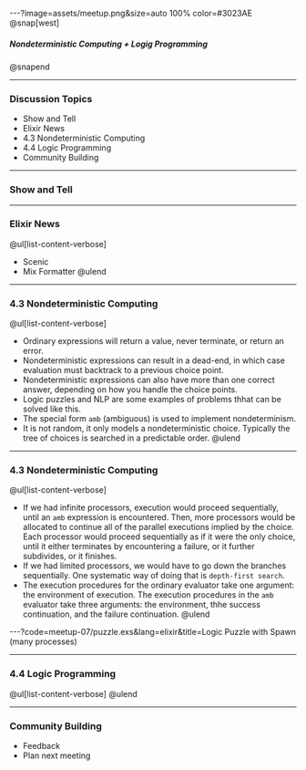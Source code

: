 ---?image=assets/meetup.png&size=auto 100% color=#3023AE
@snap[west]
##### Nondeterministic Computing + Logig Programming
@snapend

---
### Discussion Topics
- Show and Tell
- Elixir News
- 4.3 Nondeterministic Computing
- 4.4 Logic Programming
- Community Building

---
### Show and Tell

---
### Elixir News
@ul[list-content-verbose]
- Scenic
- Mix Formatter
@ulend

---
### 4.3 Nondeterministic Computing
@ul[list-content-verbose]
- Ordinary expressions will return a value, never terminate, or return an error.
- Nondeterministic expressions can result in a dead-end, in which case evaluation must backtrack to a previous choice point.
- Nondeterministic expressions can also have more than one correct answer, depending on how you handle the choice points.
- Logic puzzles and NLP are some examples of problems thhat can be solved like this.
- The special form `amb` (ambiguous) is used to implement nondeterminism.
- It is not random, it only models a nondeterministic choice. Typically the tree of choices is searched in a predictable order.
@ulend

---
### 4.3 Nondeterministic Computing
@ul[list-content-verbose]
- If we had infinite processors, execution would proceed sequentially, until an `amb` expression is encountered. Then, more processors would be allocated to continue all of the parallel executions implied by the choice. Each processor would proceed sequentially as if it were the only choice, until it either terminates by encountering a failure, or it further subdivides, or it finishes.
- If we had limited processors, we would have to go down the branches sequentially. One systematic way of doing that is `depth-first search`.
- The execution procedures for the ordinary evaluator take one argument: the environment of execution. The execution procedures in the `amb` evaluator take three arguments: the environment, thhe success continuation, and the failure continuation.
@ulend

---?code=meetup-07/puzzle.exs&lang=elixir&title=Logic Puzzle with Spawn (many processes)

---
### 4.4 Logic Programming
@ul[list-content-verbose]
@ulend


---
### Community Building
- Feedback
- Plan next meeting
